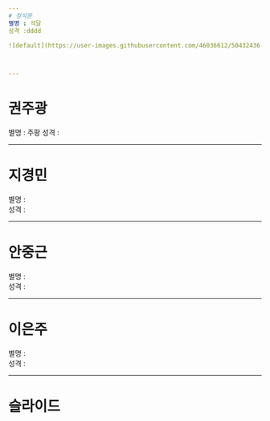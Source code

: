 ```yaml
---
# 정석문 
별명 : 석달  
성격 :dddd

![default](https://user-images.githubusercontent.com/46036612/50432436-1b63cf80-0915-11e9-9db0-d655a252e0de.JPG)



---
```

# 권주광 
별명 : 주팡 
성격 :  



---
# 지경민 
별명 :  
성격 :  



---
# 안중근 
별명 :  
성격 :  



---
# 이은주 
별명 :  
성격 :  



---
# 슬라이드 




